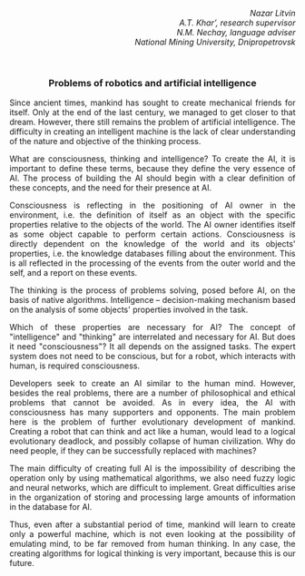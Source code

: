 <p align="right"><i>
Nazar Litvin<br>
A.T. Khar’, research supervisor<br>
N.M. Nechay, language adviser<br>
National Mining University, Dnipropetrovsk
</i></p>

<br>

<h3 align="center">Problems of robotics and artificial intelligence</h3>
<p align="justify">
Since ancient times, mankind has sought to create mechanical friends for itself. Only at the end of the last century, we managed to get closer to that dream. However, there still remains the problem of artificial intelligence. The difficulty in creating an intelligent machine is the lack of clear understanding of the nature and objective of the thinking process.
</p>
<p align="justify">
What are consciousness, thinking and intelligence? To create the AI, it is important to define these terms, because they define the very essence of AI. The process of building the AI should begin with a clear definition of these concepts, and the need for their presence at AI.
</p>
<p align="justify">
Consciousness is reflecting in the positioning of AI owner in the environment, i.e. the definition of itself as an object with the specific properties relative to the objects of the world. The AI owner identifies itself as some object capable to perform certain actions. Consciousness is directly dependent on the knowledge of the world and its objects' properties, i.e. the knowledge databases filling about the environment. This is all reflected in the processing of the events from the outer world and the self, and a report on these events.
</p>
<p align="justify">
The thinking is the process of problems solving, posed before AI, on the basis of native algorithms. Intelligence – decision-making mechanism based on the analysis of some objects' properties involved in the task.
</p>
<p align="justify">
Which of these properties are necessary for AI? The concept of "intelligence" and "thinking" are interrelated and necessary for AI. But does it need "consciousness"? It all depends on the assigned tasks. The expert system does not need to be conscious, but for a robot, which interacts with human, is required consciousness.
</p>
<p align="justify">
Developers seek to create an AI similar to the human mind. However, besides the real problems, there are a number of philosophical and ethical problems that cannot be avoided. As in every idea, the AI with consciousness has many supporters and opponents. The main problem here is the problem of further evolutionary development of mankind. Creating a robot that can think and act like a human, would lead to a logical evolutionary deadlock, and possibly collapse of human civilization. Why do need people, if they can be successfully replaced with machines?
</p>
<p align="justify">
The main difficulty of creating full AI is the impossibility of describing the operation only by using mathematical algorithms, we also need fuzzy logic and neural networks, which are difficult to implement. Great difficulties arise in the organization of storing and processing large amounts of information in the database for AI.
</p>
<p align="justify">
Thus, even after a substantial period of time, mankind will learn to create only a powerful machine, which is not even looking at the possibility of emulating mind, to be far removed from human thinking. In any case, the creating algorithms for logical thinking is very important, because this is our future.
</p>
